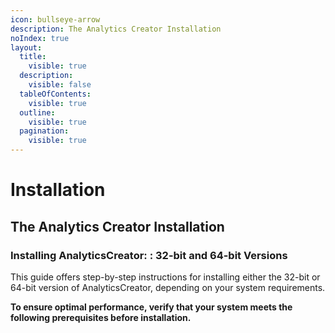 ```yaml
---
icon: bullseye-arrow
description: The Analytics Creator Installation
noIndex: true
layout:
  title:
    visible: true
  description:
    visible: false
  tableOfContents:
    visible: true
  outline:
    visible: true
  pagination:
    visible: true
---
```


# Installation

## The Analytics Creator Installation

### Installing AnalyticsCreator: : 32-bit and 64-bit Versions

This guide offers step-by-step instructions for installing either the 32-bit or 64-bit version of AnalyticsCreator, depending on your system requirements.

**To ensure optimal performance, verify that your system meets the following prerequisites before installation.**

